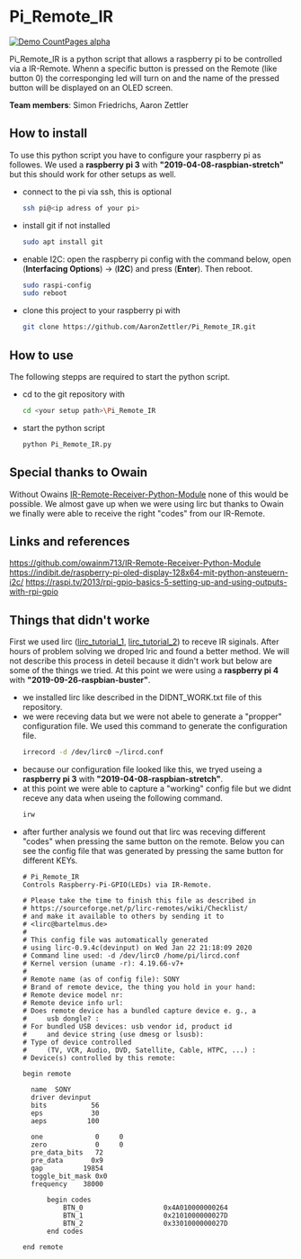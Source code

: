 # Pi_Remote_IR
[![Demo CountPages alpha](https://ia601506.us.archive.org/28/items/piremoteirlowres_20200125/Pi_Remote_IR_lowres.jpg)](https://archive.org/embed/piremoteirlowres)

Pi_Remote_IR is a python script that allows a raspberry pi to be controlled via a IR-Remote. Whenn a specific button is pressed on the Remote (like button 0) the corresponging led will turn on and the name of the pressed button will be displayed on an OLED screen.  

**Team members**: Simon Friedrichs, Aaron Zettler

## How to install
To use this python script you have to configure your raspberry pi as followes. We used a **raspberry pi 3** with **"2019-04-08-raspbian-stretch"** but this should work for other setups as well.
  - connect to the pi via ssh, this is optional 
    ```sh
    ssh pi@<ip adress of your pi>
    ```
  - install git if not installed 
    ```sh
    sudo apt install git
    ```
  - enable I2C: open the raspberry pi config with the command below, open (**Interfacing Options**) -> (**I2C**) and press (**Enter**). Then reboot.
    ```sh
    sudo raspi-config
    sudo reboot
    ```

  - clone this project to your raspberry pi with
    ```sh
    git clone https://github.com/AaronZettler/Pi_Remote_IR.git
    ```
    
## How to use
The following stepps are required to start the python script.
  - cd to the git repository with
    ```sh
    cd <your setup path>\Pi_Remote_IR
    ```
  - start the python script
    ```sh
    python Pi_Remote_IR.py
    ```
## Special thanks to Owain
Without Owains [IR-Remote-Receiver-Python-Module] none of this would be possible. We almost gave up when we were using lirc but thanks to Owain we finally were able to receive the right "codes" from our IR-Remote.
    
## Links and references
https://github.com/owainm713/IR-Remote-Receiver-Python-Module
https://indibit.de/raspberry-pi-oled-display-128x64-mit-python-ansteuern-i2c/
https://raspi.tv/2013/rpi-gpio-basics-5-setting-up-and-using-outputs-with-rpi-gpio

## Things that didn't worke
First we used lirc ([lirc_tutorial_1], [lirc_tutorial_2]) to receve IR siginals. After hours of problem solving we droped lric and found a better method. We will not describe this process in deteil because it didn't work but below are some of the things we tried. At this point we were using a **raspberry pi 4** with **"2019-09-26-raspbian-buster"**.
 - we installed lirc like described in the DIDNT_WORK.txt file of this repository.
 - we were receving data but we were not abele to generate a "propper" configuration file. We used this command to generate the configuration file.
   ```sh
   irrecord -d /dev/lirc0 ~/lircd.conf
   ```
 - because our configuration file looked like this, we tryed useing a **raspberry pi 3** with **"2019-04-08-raspbian-stretch"**.
 - at this point we were able to capture a "working" config file but we didnt receve any data when useing the following command.
   ```sh
   irw
   ```
 - after further analysis we found out that lirc was receving different "codes" when pressing the same button on the remote. Below you can see the config file that was generated by pressing the same button for different KEYs. 
    ```text
    # Pi_Remote_IR
    Controls Raspberry-Pi-GPIO(LEDs) via IR-Remote.
    
    # Please take the time to finish this file as described in
    # https://sourceforge.net/p/lirc-remotes/wiki/Checklist/
    # and make it available to others by sending it to
    # <lirc@bartelmus.de>
    #
    # This config file was automatically generated
    # using lirc-0.9.4c(devinput) on Wed Jan 22 21:18:09 2020
    # Command line used: -d /dev/lirc0 /home/pi/lircd.conf
    # Kernel version (uname -r): 4.19.66-v7+
    #
    # Remote name (as of config file): SONY
    # Brand of remote device, the thing you hold in your hand:
    # Remote device model nr:
    # Remote device info url:
    # Does remote device has a bundled capture device e. g., a
    #     usb dongle? :
    # For bundled USB devices: usb vendor id, product id
    #     and device string (use dmesg or lsusb):
    # Type of device controlled
    #     (TV, VCR, Audio, DVD, Satellite, Cable, HTPC, ...) :
    # Device(s) controlled by this remote:
    
    begin remote
    
      name  SONY
      driver devinput
      bits           56
      eps            30
      aeps          100
    
      one             0     0
      zero            0     0
      pre_data_bits   72
      pre_data       0x9
      gap          19854
      toggle_bit_mask 0x0
      frequency    38000
    
          begin codes
              BTN_0                    0x4A010000000264
              BTN_1                    0x2101000000027D
              BTN_2                    0x3301000000027D
          end codes
    
    end remote
    ```
[lirc_tutorial_1]: <https://clever.coex.tech/en/ir_sensors.html>
[lirc_tutorial_2]: <https://tutorials-raspberrypi.de/raspberry-pi-ir-remote-control/>
[IR-Remote-Receiver-Python-Module]: <https://github.com/owainm713/IR-Remote-Receiver-Python-Module>
